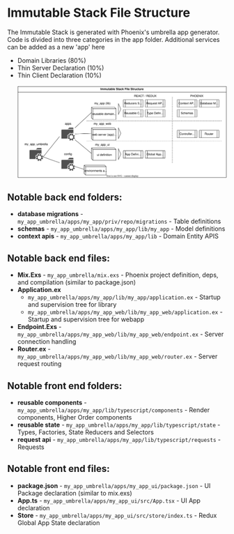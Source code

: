 # Immutable Stack File Structure

The Immutable Stack is generated with Phoenix's umbrella app generator. Code is divided into three categories in the app folder. Additional services can be added as a new 'app' here
* Domain Libraries (80%)
* Thin Server Declaration (10%)
* Thin Client Declaration (10%)
<br><br>
![general file structure diagram](https://raw.githubusercontent.com/Macioa/ImmutableStuff/master/filestructure.drawio.svg)

## Notable back end folders:
* **database migrations** - `my_app_umbrella/apps/my_app/priv/repo/migrations` - Table definitions
* **schemas** - `my_app_umbrella/apps/my_app/lib/my_app` - Model definitions
* **context apis** - `my_app_umbrella/apps/my_app/lib` - Domain Entity APIS

## Notable back end files:
* **Mix.Exs** - `my_app_umbrella/mix.exs` - Phoenix project definition, deps, and compilation (similar to package.json) 
* **Application.ex**
  - `my_app_umbrella/apps/my_app/lib/my_app/application.ex` - Startup and supervision tree for library
  - `my_app_umbrella/apps/my_app_web/lib/my_app_web/application.ex` - Startup and supervision tree for webapp
* **Endpoint.Exs** - `my_app_umbrella/apps/my_app_web/lib/my_app_web/endpoint.ex` - Server connection handling
* **Router.ex** - `my_app_umbrella/apps/my_app_web/lib/my_app_web/router.ex` - Server request routing

## Notable front end folders:
* **reusable components** - `my_app_umbrella/apps/my_app/lib/typescript/components` - Render components, Higher Order components
* **reusable state** - `my_app_umbrella/apps/my_app/lib/typescript/state` - Types, Factories, State Reducers and Selectors
* **request api** - `my_app_umbrella/apps/my_app/lib/typescript/requests` - Requests


## Notable front end files:
* **package.json** - `my_app_umbrella/apps/my_app_ui/package.json` - UI Package declaration (similar to mix.exs)
* **App.ts** - `my_app_umbrella/apps/my_app_ui/src/App.tsx` - UI App declaration
* **Store** - `my_app_umbrella/apps/my_app_ui/src/store/index.ts` - Redux Global App State declaration